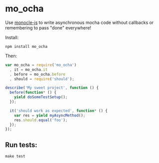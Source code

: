 mo_ocha
=======

Use [monocle-js](https://github.com/jlipps/monocle-js) to write asynchronous mocha code without callbacks or remembering to pass "done" everywhere!

Install:

```
npm install mo_ocha
```

Then:

```js
var mo_ocha = require('mo_ocha')
  , it = mo_ocha.it
  , before = mo_ocha.before
  , should = require('should');

describe('My sweet project', function () {
  before(function* () {
    yield doSomeTestSetup();
  });

  it('should work as expected', function* () {
    var res = yield myAsyncMethod();
    res.should.equal('foo');
  });
});
```

## Run tests:

```
make test
```
